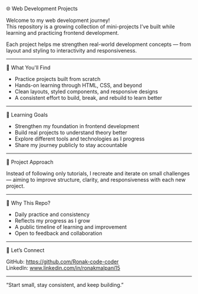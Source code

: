 🌐 Web Development Projects

Welcome to my web development journey!  
This repository is a growing collection of mini-projects I’ve built while learning and practicing frontend development.

Each project helps me strengthen real-world development concepts — from layout and styling to interactivity and responsiveness.

---

🚀 What You'll Find

- Practice projects built from scratch  
- Hands-on learning through HTML, CSS, and beyond  
- Clean layouts, styled components, and responsive designs  
- A consistent effort to build, break, and rebuild to learn better

---

📅 Learning Goals

- Strengthen my foundation in frontend development  
- Build real projects to understand theory better  
- Explore different tools and technologies as I progress  
- Share my journey publicly to stay accountable

---

🧱 Project Approach

Instead of following only tutorials, I recreate and iterate on small challenges — aiming to improve structure, clarity, and responsiveness with each new project.

---

📌 Why This Repo?

- Daily practice and consistency  
- Reflects my progress as I grow  
- A public timeline of learning and improvement  
- Open to feedback and collaboration

---

🤝 Let’s Connect

GitHub: https://github.com/Ronak-code-coder  
LinkedIn: www.linkedin.com/in/ronakmalpani15

---

“Start small, stay consistent, and keep building.”
